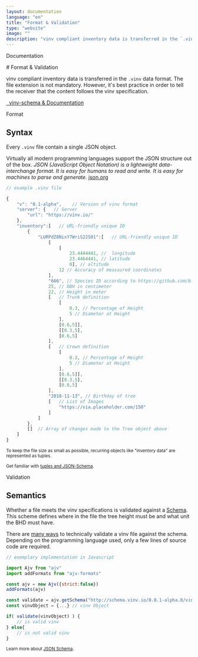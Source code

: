```yaml
---
layout: documentation
language: "en"
title: "Format & Validation"
type: "website"
image: ""
description: "vinv compliant inventory data is transferred in the `.vinv` data format."
---
```


<p class="h4">
  <span class="subtitle point-before hp">Documentation</span>
</p>
# Format & Validation

<span class="heighlight">vinv</span> compliant inventory data is transferred in the `.vinv` data format. The file extension is not mandatory. However, it's best practice in order to tell the receiver that the content follows the <span class="heighlight">vinv</span> specification.

<a class="btn btn-outline-dark" href="https://github.com/vinv-group/vinv-schema" target="_blank" rel="noreferrer">
    <i class="bi-github" role="img" aria-label="GitHub"></i>&nbsp;
    vinv-schema & Documentation
</a>

<p class="h5 mt-5">
  <span class="subtitle point-before hp">Format</span>
</p>
<h2 class="mt-0" id="syntax">Syntax</h2>

Every `.vinv` file contain a single JSON object. 

Virtually all modern programming languages support the JSON structure out of the box.
*JSON (JavaScript Object Notation) is a lightweight data-interchange format. It is easy for humans to read and write. It is easy for machines to parse and generate.* [json.org](https://www.json.org/)

```javascript
// example .vinv file

{
    "v": "0.1-alpha",    // Version of vinv format
    "server": {   // Server
        "url": "https://vinv.io/"
    },
    "inventory":[   // URL-friendly unique ID
        {
            "LURPdZ8NixY7WriS22S01":[   // URL-friendly unique ID
                [
                    [
                        23.4444441, //  longitude
                        23.4464441, // latitude
                        0], // altitude
                    12 // Accuracy of meassured coordinates
                ],
                "666", // Species ID according to https://github.com/b-lack/tree-species
                25, // DBH in centimeter
                22, // Height in meter
                [   // Trunk definition
                    [
                        0.3, // Percentage of Height
                        5 // Diameter at Height
                    ],
                    [0.6,5]],
                    [[0.3,5],
                    [0.6,5]
                ],
                [   // Crown definition
                    [
                        0.3, // Percentage of Height
                        5 // Diameter at Height
                    ],
                    [0.6,5]],
                    [[0.3,5],
                    [0.6,5]
                ],
                "2018-11-13", // Birthday of tree
                [   // List of Images
                    "https://via.placeholder.com/150"
                ] 
            ]
        }, 
        []  // Array of changes made to the Tree object above
    ]
}
```

<small>To keep the file size as small as possible, recurring objects like "inventory data" are represented as tuples.</small>

<small>Get familiar with [tuples and JSON-Schema](https://json-schema.org/understanding-json-schema/reference/array.html#tuple-validation).</small>

<p class="h5 mt-5">
  <span class="subtitle point-before hp">Validation</span>
</p>
<h2 class="mt-0" id="semantic">Semantics</h2>

Whether a file meets the vinv specifications is validated against a [Schema](http://schema.vinv.io/0.0.1-alpha.0/vinv.json). This scheme defines where in the file the tree height must be and what unit the BHD must have.

There are [many ways](https://json-schema.org/implementations.html) to technically validate a vinv file against the schema. Depending on the programming language used, only a few lines of source code are required.

```javascript
// exemplary implementation in Javascript

import Ajv from "ajv"
import addFormats from "ajv-formats"

const ajv = new Ajv({strict:false})
addFormats(ajv)

const validate = ajv.getSchema("http://schema.vinv.io/0.0.1-alpha.0/vinv.min.json")
const vinvObject = {...} // vinv Object

if( validate(vinvObject) ) {
    // is valid vinv
} else{
    // is not valid vinv
}

```

<small>Learn more about <a href="https://json-schema.org/" rel="noreferrer" target="_blank">JSON Schema</a>.</small>